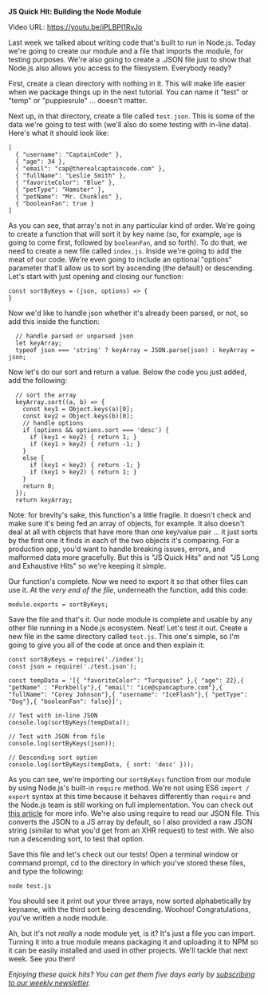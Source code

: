 **JS Quick Hit: Building the Node Module**

Video URL: https://youtu.be/iPLBPI1RvJo

Last week we talked about writing code that's built to run in Node.js. Today we're going to create our module and a file that imports the module, for testing purposes. We're also going to create a .JSON file just to show that Node.js also allows you access to the filesystem. Everybody ready?

First, create a clean directory with nothing in it. This will make life easier when we package things up in the next tutorial. You can name it "test" or "temp" or "puppiesrule" &hellip; doesn't matter.

Next up, in that directory, create a file called `test.json`. This is some of the data we're going to test with (we'll also do some testing with in-line data). Here's what it should look like:

```
[
  { "username": "CaptainCode" },
  { "age": 34 },
  { "email": "cap@therealcaptaincode.com" },
  { "fullName": "Leslie Smith" },
  { "favoriteColor": "Blue" },
  { "petType": "Hamster" },
  { "petName": "Mr. Chunkles" },
  { "booleanFan": true }
]
```

As you can see, that array's not in any particular kind of order. We're going to create a function that will sort it by key name (so, for example, `age` is going to come first, followed by `booleanFan`, and so forth). To do that, we need to create a new file called `index.js`. Inside we're going to add the meat of our code. We're even going to include an optional "options" parameter that'll allow us to sort by ascending (the default) or descending. Let's start with just opening and closing our function:

```
const sortByKeys = (json, options) => {
}
```

Now we'd like to handle json whether it's already been parsed, or not, so add this inside the function:

```
  // handle parsed or unparsed json
  let keyArray;
  typeof json === 'string' ? keyArray = JSON.parse(json) : keyArray = json;
```

Now let's do our sort and return a value. Below the code you just added, add the following:

```
  // sort the array
  keyArray.sort((a, b) => {
    const key1 = Object.keys(a)[0];
    const key2 = Object.keys(b)[0];
    // handle options
    if (options && options.sort === 'desc') {
      if (key1 < key2) { return 1; }
      if (key1 > key2) { return -1; }
    }
    else {
      if (key1 < key2) { return -1; }
      if (key1 > key2) { return 1; }
    }
    return 0;
  });
  return keyArray;
```

Note: for brevity's sake, this function's a little fragile. It doesn't check and make sure it's being fed an array of objects, for example. It also doesn't deal at all with objects that have more than one key/value pair &hellip; it just sorts by the first one it finds in each of the two objects it's comparing. For a production app, you'd want to handle breaking issues, errors, and malformed data more gracefully. But this is "JS Quick Hits" and not "JS Long and Exhaustive Hits" so we're keeping it simple.

Our function's complete. Now we need to export it so that other files can use it. At the *very end of the file*, underneath the function, add this code:

```
module.exports = sortByKeys;
```

Save the file and that's it. Our node module is complete and usable by any other file running in a Node.js ecosystem. Neat! Let's test it out. Create a new file in the same directory called `test.js`. This one's simple, so I'm going to give you all of the code at once and then explain it:

```
const sortByKeys = require('./index');
const json = require('./test.json');

const tempData = '[{ "favoriteColor": "Turquoise" },{ "age": 22},{ "petName" : "Porkbelly"},{ "email": "ice@spamcapture.com"},{ "fullName": "Corey Johnson"},{ "username": "IceFlash"},{ "petType": "Dog"},{ "booleanFan": false}]';

// Test with in-line JSON
console.log(sortByKeys(tempData));

// Test with JSON from file
console.log(sortByKeys(json));

// Descending sort option
console.log(sortByKeys(tempData, { sort: 'desc' }));
```

As you can see, we're importing our `sortByKeys` function from our module by using Node.js's built-in `require` method. We're not using ES6 `import / export` syntax at this time because it behaves differently than `require` and the Node.js team is still working on full implementation. You can check out [this article](https://medium.com/the-node-js-collection/an-update-on-es6-modules-in-node-js-42c958b890c) for more info. We're also using require to read our JSON file. This converts the JSON to a JS array by default, so I also provided a raw JSON string (similar to what you'd get from an XHR request) to test with. We also run a descending sort, to test that option.

Save this file and let's check out our tests! Open a terminal window or command prompt, cd to the directory in which you've stored these files, and type the following:

```
node test.js
```

You should see it print out your three arrays, now sorted alphabetically by keyname, with the third sort being descending. Woohoo! Congratulations, you've written a node module.

Ah, but it's not *really* a node module yet, is it? It's just a file you can import. Turning it into a true module means packaging it and uploading it to NPM so it can be easily installed and used in other projects. We'll tackle that next week. See you then!

*Enjoying these quick hits? You can get them five days early by [subscribing to our weekly newsletter](https://closebrace.com/newsletter/subscribe).*